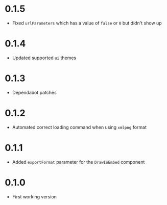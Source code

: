 # 0.1.5
- Fixed `urlParameters` which has a value of `false` or `0` but didn't show up

# 0.1.4
- Updated supported `ui` themes

# 0.1.3
- Dependabot patches

# 0.1.2
- Automated correct loading command when using `xmlpng` format

# 0.1.1
- Added `exportFormat` parameter for the `DrawIoEmbed` component

# 0.1.0
- First working version